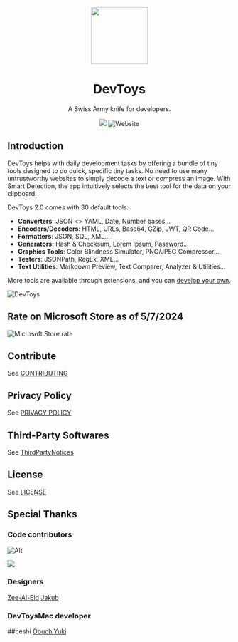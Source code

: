 <p align="center">
  <img width="128" align="center" src="/assets/logo/Windows-Linux/Stable/Icon-Windows-Linux.png">
</p>
<h1 align="center">
  DevToys
</h1>
<p align="center">
  A Swiss Army knife for developers.
</p>
<p align="center">
  <a title="Crowdin" target="_blank" href="https://crowdin.com/project/devtoys">
    <img src="https://badges.crowdin.net/devtoys/localized.svg"></a>
  <a style="text-decoration:none" href="https://devtoys.app" target="_blank">
    <img src="https://img.shields.io/badge/Website-devtoys.app-blue" alt="Website" /></a>
</p>

## Introduction

DevToys helps with daily development tasks by offering a bundle of tiny tools designed to do quick, specific tiny tasks. No need to use many untrustworthy websites to simply decode a text or compress an image. With Smart Detection, the app intuitively selects the best tool for the data on your clipboard.

DevToys 2.0 comes with 30 default tools:
- **Converters**: JSON <> YAML, Date, Number bases...
- **Encoders/Decoders**: HTML, URLs, Base64, GZip, JWT, QR Code...
- **Formatters**: JSON, SQL, XML...
- **Generators**: Hash & Checksum, Lorem Ipsum, Password...
- **Graphics Tools**: Color Blindness Simulator, PNG/JPEG Compressor...
- **Testers**: JSONPath, RegEx, XML...
- **Text Utilities**: Markdown Preview, Text Comparer, Analyzer & Utilities...

More tools are available through extensions, and you can [develop your own](http://devtoys.app/doc).

![DevToys](/assets/hero-screenshot.png)

## Rate on Microsoft Store as of 5/7/2024

![Microsoft Store rate](/assets/ms-store-rate.png)

## Contribute

See [CONTRIBUTING](CONTRIBUTING.md)

## Privacy Policy

See [PRIVACY POLICY](PRIVACY-POLICY.md)

## Third-Party Softwares

See [ThirdPartyNotices](THIRD-PARTY-NOTICES.md)

## License

See [LICENSE](LICENSE.md)

## Special Thanks

### Code contributors

![Alt](https://repobeats.axiom.co/api/embed/324efe7f02eac0ea57d264c986651a346e86caf9.svg "Repobeats analytics image")

<a href="https://github.com/DevToys-app/DevToys/graphs/contributors">
  <img src="https://contrib.rocks/image?repo=DevToys-app/DevToys" />
</a>

### Designers

[Zee-Al-Eid](https://twitter.com/zeealeid)
[Jakub](https://github.com/AlurDesign)

### DevToysMac developer
##ceshi
[ObuchiYuki](https://twitter.com/obuchi_yuki)
